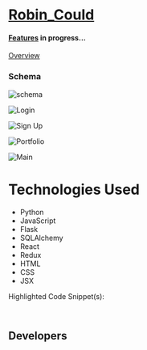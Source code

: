# [Robin_Could](https://robinhood-aa.herokuapp.com/)

####  [Features](blob) in progress...


[Overview](blob) 


### Schema

![schema](https://user-images.githubusercontent.com/65651149/125984971-27fbe2ec-b4e8-455c-b1a1-9dd245b1ef0b.jpeg)

![Login](https://i.gyazo.com/298fa426462efce84d632b3b36d60d0a.jpg)

![Sign Up](https://gyazo.com/69791253144626a93731f735414ecbc7.jpeg)

![Portfolio](https://gyazo.com/28579c7e101c7f8ba72960d706172ff7.jpeg)

![Main](https://gyazo.com/ddcec724ee2f0b627f94272903ce1d62.jpeg)

# Technologies Used
 - Python
 - JavaScript
 - Flask
 - SQLAlchemy
 - React
 - Redux
 - HTML
 - CSS
 - JSX

Highlighted Code Snippet(s):

```javascript



```

## Developers



